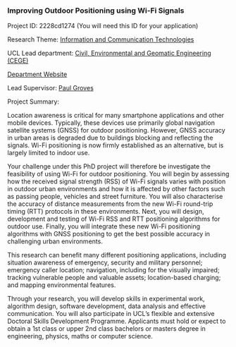 ### Improving Outdoor Positioning using Wi-Fi Signals

Project ID: 2228cd1274
(You will need this ID for your application)

Research Theme: [Information and Communication Technologies](../themes/information-and-communication-technologies.md)

UCL Lead department: [Civil, Environmental and Geomatic Engineering (CEGE)](../departments/civil-environmental-and-geomatic-engineering.md)

[Department Website](https://www.ucl.ac.uk/civil-environmental-geomatic-engineering)

Lead Supervisor: [Paul Groves](https://profiles.ucl.ac.uk/6850)

Project Summary:

Location awareness is critical for many smartphone applications and other mobile devices. Typically, these devices use primarily global navigation satellite systems (GNSS) for outdoor positioning. However, GNSS accuracy in urban areas is degraded due to buildings blocking and reflecting the signals. Wi-Fi positioning is now firmly established as an alternative, but is largely limited to indoor use.

Your challenge under this PhD project will therefore be investigate the feasibility of using Wi-Fi for outdoor positioning. You will begin by assessing how the received signal strength (RSS) of Wi-Fi signals varies with position in outdoor urban environments and how it is affected by other factors such as passing people, vehicles and street furniture. You will also characterise the accuracy of distance measurements from the new Wi-Fi round-trip timing (RTT) protocols in these environments. Next, you will design, development and testing of Wi-Fi RSS and RTT positioning algorithms for outdoor use. Finally, you will integrate these new Wi-Fi positioning algorithms with GNSS positioning to get the best possible accuracy in challenging urban environments.

This research can benefit many different positioning applications, including situation awareness of emergency, security and military personnel; emergency caller location; navigation, including for the visually impaired; tracking vulnerable people and valuable assets; location-based charging; and mapping environmental features.

Through your research, you will develop skills in experimental work, algorithm design, software development, data analysis and effective communication. You will also participate in UCL’s flexible and extensive Doctoral Skills Development Programme. Applicants must hold or expect to obtain a 1st class or upper 2nd class bachelors or masters degree in engineering, physics, maths or computer science.
